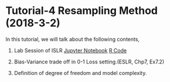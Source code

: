 # Tutorial-4 Resampling Method (2018-3-2)
In this tutorial, we will talk about the following contents,

1. Lab Session of ISLR 
[Jupyter Notebook](http://nbviewer.jupyter.org/github/JWarmenhoven/ISL-python/blob/master/Notebooks/Chapter%205.ipynb)
[R Code](http://www-bcf.usc.edu/~gareth/ISL/Chapter%205%20Lab.txt)


2. Bias-Variance trade off in 0-1 Loss setting.(ESLR, Chp7, Ex7.2)

3. Definition of degree of freedom and model complexity.

